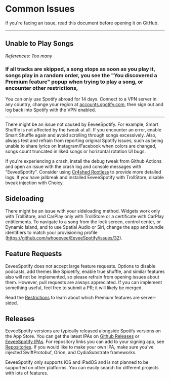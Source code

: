 # Common Issues

If you're facing an issue, read this document before opening it on GitHub.

***

## Unable to Play Songs
_References: Too many_
### If all tracks are skipped, a song stops as soon as you play it, songs play in a random order, you see the "You discovered a Premium feature" popup when trying to play a song, or encounter other restrictions,
You can only use Spotify abroad for 14 days. Connect to a VPN server in any country, change your region at [accounts.spotify.com](https://accounts.spotify.com), then sign out and log back into Spotify with the VPN enabled.

***

There might be an issue not caused by EeveeSpotify. For example, Smart Shuffle is not affected by the tweak at all. If you encounter an error, enable Smart Shuffle again and avoid scrolling through songs excessively. Also, always test and refrain from reporting original Spotify issues, such as being unable to share lyrics on Instagram/Facebook when colors are changed, songs count truncated in liked songs or horizontal rotation UI bugs.

If you're experiencing a crash, install the debug tweak from Github Actions and open an issue with the crash log and console messages with "EeveeSpotify". Consider using [Cr4shed Rootless](https://github.com/crazymind90/Cr4shed-Rootless) to provide more detailed logs. If you have jailbreak and installed EeveeSpotify with TrollStore, disable tweak injection with Choicy.

## Sideloading

There might be an issue with your sideloading method. Widgets work only with TrollStore, and CarPlay only with TrollStore or a certificate with CarPlay entitlements. To navigate to a song from the lock screen, control center, or Dynamic Island, and to use Spatial Audio or Siri, change the app and bundle identifiers to match your provisioning profile (https://github.com/whoeevee/EeveeSpotify/issues/32).

## Feature Requests

EeveeSpotify does not accept large feature requests. Options to disable podcasts, add themes like Spicetify, enable true shuffle, and similar features also will not be implemented, so please refrain from opening issues about them. However, pull requests are always appreciated. If you can implement something useful, feel free to submit a PR; it will likely be merged.

Read the [Restrictions](https://github.com/whoeevee/EeveeSpotify?tab=readme-ov-file#restrictions) to learn about which Premium features are server-sided.

## Releases

EeveeSpotify versions are typically released alongside Spotify versions on the App Store. You can get the latest IPAs on [Github Releases](https://github.com/whoeevee/EeveeSpotify/releases) or [EeveeSpotify IPAs](https://t.me/SpotilifeIPAs). For repository links you can add to your signing app, see [Repositories](https://github.com/whoeevee/EeveeSpotify/tree/swift/Repositories). If you would like to make your own IPA, make sure you've injected SwiftProtobuf, Orion, and CydiaSubstrate frameworks.

EeveeSpotify only supports iOS and iPadOS and is not planned to be supported on other platforms. You can easily search for different projects with lots of features.
